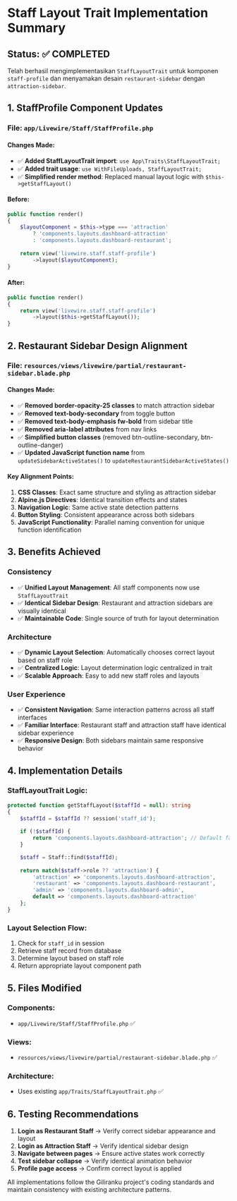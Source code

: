 # Staff Layout Trait Implementation Summary

## Status: ✅ COMPLETED

Telah berhasil mengimplementasikan `StaffLayoutTrait` untuk komponen `staff-profile` dan menyamakan desain `restaurant-sidebar` dengan `attraction-sidebar`.

## 1. StaffProfile Component Updates

### File: `app/Livewire/Staff/StaffProfile.php`

#### Changes Made:
- ✅ **Added StaffLayoutTrait import**: `use App\Traits\StaffLayoutTrait;`
- ✅ **Added trait usage**: `use WithFileUploads, StaffLayoutTrait;`
- ✅ **Simplified render method**: Replaced manual layout logic with `$this->getStaffLayout()`

#### Before:
```php
public function render()
{
    $layoutComponent = $this->type === 'attraction' 
        ? 'components.layouts.dashboard-attraction' 
        : 'components.layouts.dashboard-restaurant';
        
    return view('livewire.staff.staff-profile')
        ->layout($layoutComponent);
}
```

#### After:
```php
public function render()
{
    return view('livewire.staff.staff-profile')
        ->layout($this->getStaffLayout());
}
```

## 2. Restaurant Sidebar Design Alignment

### File: `resources/views/livewire/partial/restaurant-sidebar.blade.php`

#### Changes Made:
- ✅ **Removed border-opacity-25 classes** to match attraction sidebar
- ✅ **Removed text-body-secondary** from toggle button
- ✅ **Removed text-body-emphasis fw-bold** from sidebar title
- ✅ **Removed aria-label attributes** from nav links
- ✅ **Simplified button classes** (removed btn-outline-secondary, btn-outline-danger)
- ✅ **Updated JavaScript function name** from `updateSidebarActiveStates()` to `updateRestaurantSidebarActiveStates()`

#### Key Alignment Points:

1. **CSS Classes**: Exact same structure and styling as attraction sidebar
2. **Alpine.js Directives**: Identical transition effects and states
3. **Navigation Logic**: Same active state detection patterns
4. **Button Styling**: Consistent appearance across both sidebars
5. **JavaScript Functionality**: Parallel naming convention for unique function identification

## 3. Benefits Achieved

### Consistency
- ✅ **Unified Layout Management**: All staff components now use `StaffLayoutTrait`
- ✅ **Identical Sidebar Design**: Restaurant and attraction sidebars are visually identical
- ✅ **Maintainable Code**: Single source of truth for layout determination

### Architecture
- ✅ **Dynamic Layout Selection**: Automatically chooses correct layout based on staff role
- ✅ **Centralized Logic**: Layout determination logic centralized in trait
- ✅ **Scalable Approach**: Easy to add new staff roles and layouts

### User Experience
- ✅ **Consistent Navigation**: Same interaction patterns across all staff interfaces
- ✅ **Familiar Interface**: Restaurant staff and attraction staff have identical sidebar experience
- ✅ **Responsive Design**: Both sidebars maintain same responsive behavior

## 4. Implementation Details

### StaffLayoutTrait Logic:
```php
protected function getStaffLayout($staffId = null): string
{
    $staffId = $staffId ?? session('staff_id');
    
    if (!$staffId) {
        return 'components.layouts.dashboard-attraction'; // Default fallback
    }

    $staff = Staff::find($staffId);
    
    return match($staff->role ?? 'attraction') {
        'attraction' => 'components.layouts.dashboard-attraction',
        'restaurant' => 'components.layouts.dashboard-restaurant',
        'admin' => 'components.layouts.dashboard-admin',
        default => 'components.layouts.dashboard-attraction'
    };
}
```

### Layout Selection Flow:
1. Check for `staff_id` in session
2. Retrieve staff record from database
3. Determine layout based on staff role
4. Return appropriate layout component path

## 5. Files Modified

### Components:
- `app/Livewire/Staff/StaffProfile.php` ✅

### Views:
- `resources/views/livewire/partial/restaurant-sidebar.blade.php` ✅

### Architecture:
- Uses existing `app/Traits/StaffLayoutTrait.php` ✅

## 6. Testing Recommendations

1. **Login as Restaurant Staff** → Verify correct sidebar appearance and layout
2. **Login as Attraction Staff** → Verify identical sidebar design
3. **Navigate between pages** → Ensure active states work correctly
4. **Test sidebar collapse** → Verify identical animation behavior
5. **Profile page access** → Confirm correct layout is applied

All implementations follow the Giliranku project's coding standards and maintain consistency with existing architecture patterns.
